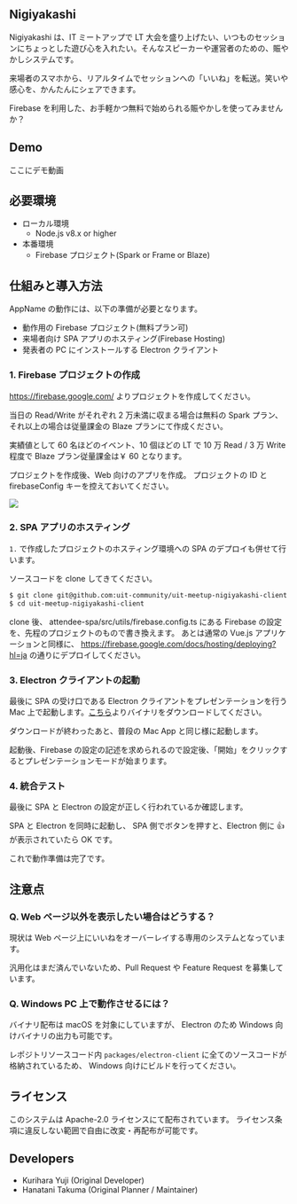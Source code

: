 ## Nigiyakashi

Nigiyakashi は、IT ミートアップで LT 大会を盛り上げたい、いつものセッションにちょっとした遊び心を入れたい。そんなスピーカーや運営者のための、賑やかしシステムです。

来場者のスマホから、リアルタイムでセッションへの「いいね」を転送。笑いや感心を、かんたんにシェアできます。

Firebase を利用した、お手軽かつ無料で始められる賑やかしを使ってみませんか？

## Demo

ここにデモ動画

## 必要環境

- ローカル環境
  - Node.js v8.x or higher
- 本番環境
  - Firebase プロジェクト(Spark or Frame or Blaze)

## 仕組みと導入方法

AppName の動作には、以下の準備が必要となります。

- 動作用の Firebase プロジェクト(無料プラン可)
- 来場者向け SPA アプリのホスティング(Firebase Hosting)
- 発表者の PC にインストールする Electron クライアント

### 1. Firebase プロジェクトの作成

https://firebase.google.com/ よりプロジェクトを作成してください。

当日の Read/Write がそれぞれ 2 万未満に収まる場合は無料の Spark プラン、それ以上の場合は従量課金の Blaze プランにて作成ください。

実績値として 60 名ほどのイベント、10 個ほどの LT で 10 万 Read / 3 万 Write 程度で Blaze プラン従量課金は￥ 60 となります。

プロジェクトを作成後、Web 向けのアプリを作成。
プロジェクトの ID と firebaseConfig キーを控えておいてください。

![](/uploads/upload_222e4fa969800b2b7c5e154748923f4c.png)

### 2. SPA アプリのホスティング

`1.` で作成したプロジェクトのホスティング環境への SPA のデプロイも併せて行います。

ソースコードを clone してきてください。

```bash
$ git clone git@github.com:uit-community/uit-meetup-nigiyakashi-client.git
$ cd uit-meetup-nigiyakashi-client
```

clone 後、 attendee-spa/src/utils/firebase.config.ts にある Firebase の設定を、先程のプロジェクトのもので書き換えます。
あとは通常の Vue.js アプリケーションと同様に、 https://firebase.google.com/docs/hosting/deploying?hl=ja の通りにデプロイしてください。

### 3. Electron クライアントの起動

最後に SPA の受け口である Electron クライアントをプレゼンテーションを行う Mac 上で起動します。[こちら](https://github.com/uit-community/nigiyakashi/releases/tag/v0.0.1)よりバイナリをダウンロードしてください。

ダウンロードが終わったあと、普段の Mac App と同じ様に起動します。

起動後、Firebase の設定の記述を求められるので設定後、「開始」をクリックするとプレゼンテーションモードが始まります。

### 4. 統合テスト

最後に SPA と Electron の設定が正しく行われているか確認します。

SPA と Electron を同時に起動し、 SPA 側でボタンを押すと、Electron 側に 👍 が表示されていたら OK です。

これで動作準備は完了です。

## 注意点

### Q. Web ページ以外を表示したい場合はどうする？

現状は Web ページ上にいいねをオーバーレイする専用のシステムとなっています。

汎用化はまだ済んでいないため、Pull Request や Feature Request を募集しています。

### Q. Windows PC 上で動作させるには？

バイナリ配布は macOS を対象にしていますが、 Electron のため Windows 向けバイナリの出力も可能です。

レポジトリソースコード内 `packages/electron-client` に全てのソースコードが格納されているため、 Windows 向けにビルドを行ってください。

## ライセンス

このシステムは Apache-2.0 ライセンスにて配布されています。
ライセンス条項に違反しない範囲で自由に改変・再配布が可能です。

## Developers

- Kurihara Yuji (Original Developer)
- Hanatani Takuma (Original Planner / Maintainer)
